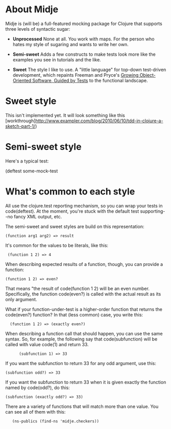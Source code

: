 About Midje
=======================

Midje is (will be) a full-featured mocking package for
Clojure that supports three levels of syntactic sugar:

* **Unprocessed** None at all. You work with maps. For the
  person who hates my style of sugaring and wants to write
  her own.

* **Semi-sweet** Adds a few constructs to make tests look
  more like the examples you see in tutorials and the like.

* **Sweet** The style I like to use. A "little language" for
  top-down test-driven development, which repaints Freeman
  and Pryce's [Growing Object-Oriented Software, Guided by
  Tests](http://www.growing-object-oriented-software.com/)
  to the functional landscape. 

# Sweet style #

This isn't implemented yet. It will look something like this
[workthrough]http://www.exampler.com/blog/2010/06/10/tdd-in-clojure-a-sketch-part-1/)

# Semi-sweet style #

Here's a typical test:

(deftest some-mock-test 






# What's common to each style #

All use the clojure.test reporting mechanism, so you can
wrap your tests in code(deftest). At the moment, you're
stuck with the default test supporting--no fancy XML output,
etc. 

The semi-sweet and sweet styles are build on this
representation:

	(function arg1 arg2) => result

It's common for the values to be literals, like this:

     (function 1 2) => 4

When describing expected results of a function, though, you
can provide a function:

    (function 1 2) => even?

That means "the result of code(function 1 2) will be an even
number. Specifically, the function code(even?) is called
with the actual result as its only argument. 

What if your function-under-test is a higher-order function
that returns the code(even?) function? In that (less common)
case, you write this:

      (function 1 2) => (exactly even?) 

When describing a function call that should happen, you can
use the same syntax. So, for example, the following say that
code(subfunction) will be called with value code(1) and
return 33.

		  (subfunction 1) => 33

If you want the subfunction to return 33 for any odd argument,
use this:

    (subfunction odd?) => 33

If you want the subfunction to return 33 when it is given
exactly the function named by code(odd?), do this:

	(subfunction (exactly odd?) => 33)

There are a variety of functions that will match more than one
value. You can see all of them with this:

       (ns-publics (find-ns 'midje.checkers))

       
